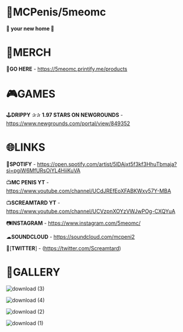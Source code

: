 # 🌃MCPenis/5meomc
**🏡 your new home 🏡**

# 🏪MERCH

🛒**GO HERE** - https://5meomc.printify.me/products

# 🎮GAMES

🕹**DRIPPY** ✰✰ **1.97 STARS ON NEWGROUNDS** - https://www.newgrounds.com/portal/view/849352

# 🌐LINKS

🎵**SPOTIFY** - https://open.spotify.com/artist/5lDAjxt5f3kf3HhuTbmaja?si=pgiW6MfURsOiYL4HiiKuVA

📺**MC PENIS YT** - https://www.youtube.com/channel/UCdJREfEoXFABKWxv57Y-MBA

📺**SCREAMTARD YT** - https://www.youtube.com/channel/UCVzpnXOYzVWJwPOg-CXQYuA

📷**INSTAGRAM** - https://www.instagram.com/5meomc/

☁**SOUNDCLOUD** - https://soundcloud.com/mcpeni2

🐥[**TWITTER**] - (https://twitter.com/Screamtard)


# 🎨GALLERY

![download (3)](https://user-images.githubusercontent.com/111039846/235381743-ad5694ed-fed1-45c8-9d5f-c6d1965fccb1.gif)

![download (4)](https://user-images.githubusercontent.com/111039846/235381746-bf70bbfe-2b50-4008-bbbf-75cf157c11bb.gif)

![download (2)](https://user-images.githubusercontent.com/111039846/235381760-60974ae1-97c2-4451-8830-985993ad10c6.gif)

![download (1)](https://user-images.githubusercontent.com/111039846/235381762-51940659-8676-4c84-b057-03093d6ac264.gif)
